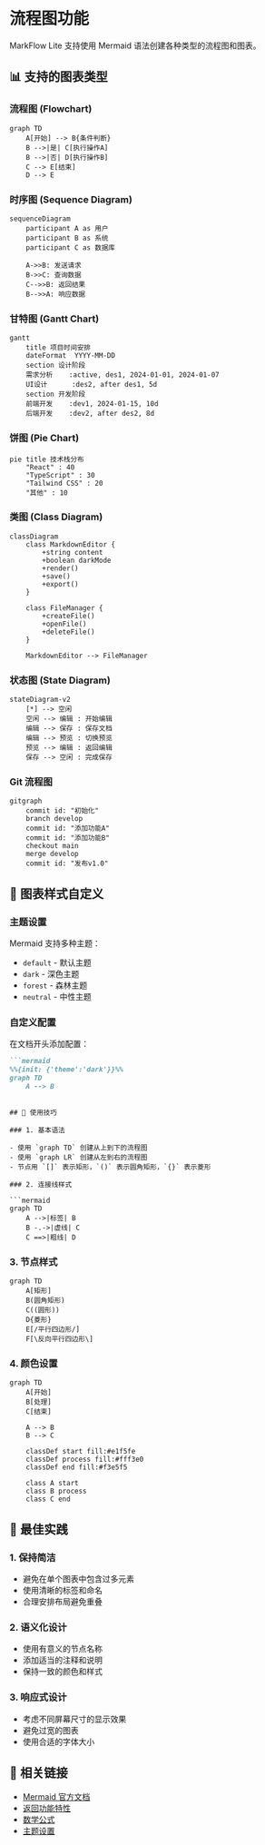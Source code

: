 # 流程图功能

MarkFlow Lite 支持使用 Mermaid 语法创建各种类型的流程图和图表。

## 📊 支持的图表类型

### 流程图 (Flowchart)

```mermaid
graph TD
    A[开始] --> B{条件判断}
    B -->|是| C[执行操作A]
    B -->|否| D[执行操作B]
    C --> E[结束]
    D --> E
```

### 时序图 (Sequence Diagram)

```mermaid
sequenceDiagram
    participant A as 用户
    participant B as 系统
    participant C as 数据库
    
    A->>B: 发送请求
    B->>C: 查询数据
    C-->>B: 返回结果
    B-->>A: 响应数据
```

### 甘特图 (Gantt Chart)

```mermaid
gantt
    title 项目时间安排
    dateFormat  YYYY-MM-DD
    section 设计阶段
    需求分析    :active, des1, 2024-01-01, 2024-01-07
    UI设计      :des2, after des1, 5d
    section 开发阶段
    前端开发    :dev1, 2024-01-15, 10d
    后端开发    :dev2, after des2, 8d
```

### 饼图 (Pie Chart)

```mermaid
pie title 技术栈分布
    "React" : 40
    "TypeScript" : 30
    "Tailwind CSS" : 20
    "其他" : 10
```

### 类图 (Class Diagram)

```mermaid
classDiagram
    class MarkdownEditor {
        +string content
        +boolean darkMode
        +render()
        +save()
        +export()
    }
    
    class FileManager {
        +createFile()
        +openFile()
        +deleteFile()
    }
    
    MarkdownEditor --> FileManager
```

### 状态图 (State Diagram)

```mermaid
stateDiagram-v2
    [*] --> 空闲
    空闲 --> 编辑 : 开始编辑
    编辑 --> 保存 : 保存文档
    编辑 --> 预览 : 切换预览
    预览 --> 编辑 : 返回编辑
    保存 --> 空闲 : 完成保存
```

### Git 流程图

```mermaid
gitgraph
    commit id: "初始化"
    branch develop
    commit id: "添加功能A"
    commit id: "添加功能B"
    checkout main
    merge develop
    commit id: "发布v1.0"
```

## 🎨 图表样式自定义

### 主题设置

Mermaid 支持多种主题：

- `default` - 默认主题
- `dark` - 深色主题
- `forest` - 森林主题
- `neutral` - 中性主题

### 自定义配置

在文档开头添加配置：

```markdown
```mermaid
%%{init: {'theme':'dark'}}%%
graph TD
    A --> B
```
```

## 📝 使用技巧

### 1. 基本语法

- 使用 `graph TD` 创建从上到下的流程图
- 使用 `graph LR` 创建从左到右的流程图
- 节点用 `[]` 表示矩形，`()` 表示圆角矩形，`{}` 表示菱形

### 2. 连接线样式

```mermaid
graph TD
    A -->|标签| B
    B -.->|虚线| C
    C ==>|粗线| D
```

### 3. 节点样式

```mermaid
graph TD
    A[矩形]
    B(圆角矩形)
    C((圆形))
    D{菱形}
    E[/平行四边形/]
    F[\反向平行四边形\]
```

### 4. 颜色设置

```mermaid
graph TD
    A[开始]
    B[处理]
    C[结束]
    
    A --> B
    B --> C
    
    classDef start fill:#e1f5fe
    classDef process fill:#fff3e0
    classDef end fill:#f3e5f5
    
    class A start
    class B process
    class C end
```

## 🚀 最佳实践

### 1. 保持简洁

- 避免在单个图表中包含过多元素
- 使用清晰的标签和命名
- 合理安排布局避免重叠

### 2. 语义化设计

- 使用有意义的节点名称
- 添加适当的注释和说明
- 保持一致的颜色和样式

### 3. 响应式设计

- 考虑不同屏幕尺寸的显示效果
- 避免过宽的图表
- 使用合适的字体大小

## 🔗 相关链接

- [Mermaid 官方文档](https://mermaid.js.org/)
- [返回功能特性](./index)
- [数学公式](./math)
- [主题设置](./themes)
